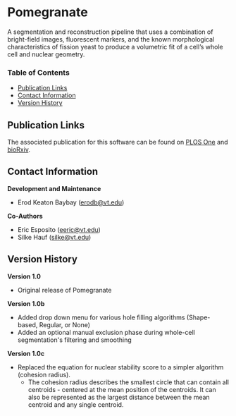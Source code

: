 # Pomegranate 
A segmentation and reconstruction pipeline that uses a combination of bright-field images, fluorescent markers, and the known morphological characteristics of fission yeast to produce a volumetric fit of a cell’s whole cell and nuclear geometry.

### Table of Contents
* [Publication Links](#publication-links)
* [Contact Information](#contact-information)
* [Version History](#version-history)

## Publication Links
The associated publication for this software can be found on [PLOS One](#publication-links) and [bioRxiv](#publication-links).

## Contact Information
**Development and Maintenance** 
* Erod Keaton Baybay (erodb@vt.edu)

**Co-Authors** 
* Eric Esposito (eeric@vt.edu)
* Silke Hauf (silke@vt.edu)

## Version History
**Version 1.0** 
* Original release of Pomegranate

**Version 1.0b** 
* Added drop down menu for various hole filling algorithms (Shape-based, Regular, or None)
* Added an optional manual exclusion phase during whole-cell segmentation's filtering and smoothing

**Version 1.0c** 
* Replaced the equation for nuclear stability score to a simpler algorithm (cohesion radius).
  * The cohesion radius describes the smallest circle that can contain all centroids - centered at the mean position of the centroids. It can also be represented as the largest distance between the mean centroid and any single centroid.
